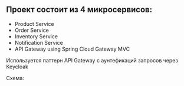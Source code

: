 ## Проект состоит из 4 микросервисов:
- Product Service
- Order Service
- Inventory Service
- Notification Service
- API Gateway using Spring Cloud Gateway MVC


Используется паттерн API Gateway с аунтефикаций запросов через Keycloak

Схема:
